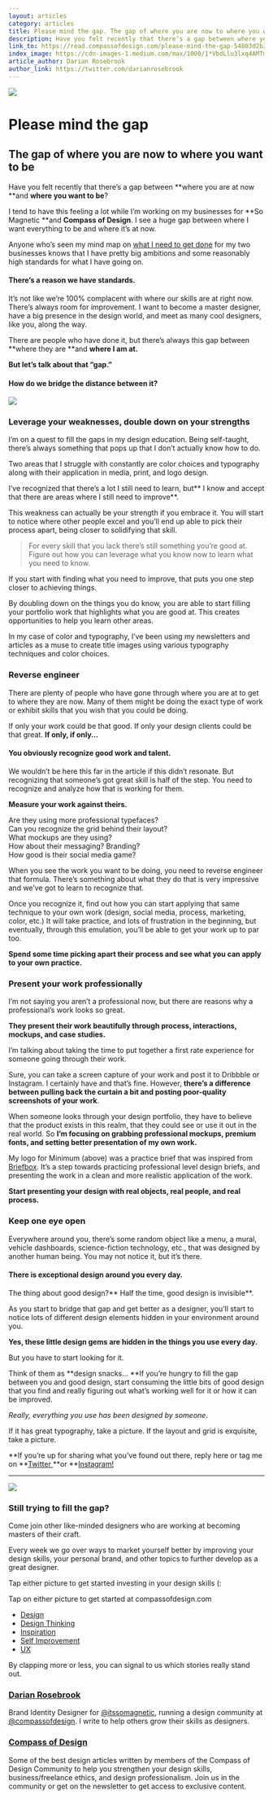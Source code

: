 ```yaml
---
layout: articles
category: articles
title: Please mind the gap. The gap of where you are now to where you want to be
description: Have you felt recently that there’s a gap between where you are at now and where you want to be? I tend to have this feeling a lot while I’m working on my businesses for So Magnetic and Compass of Design. I see a huge gap between where I want everything to be and where it’s at now.
link_to: https://read.compassofdesign.com/please-mind-the-gap-54803d2b3b9c
index_image: https://cdn-images-1.medium.com/max/1000/1*VbdLlu3lxq4AMTm6i-9p9A.jpeg
article_author: Darian Rosebrook
author_link: https://twitter.com/darianrosebrook
---
```

![](https://cdn-images-1.medium.com/max/1000/1*VbdLlu3lxq4AMTm6i-9p9A.jpeg)

# Please mind the gap

## The gap of where you are now to where you want to be

Have you felt recently that there’s a gap between **where you are at now **and
**where you want to be**?

I tend to have this feeling a lot while I’m working on my businesses for **So
Magnetic **and **Compass of Design**. I see a huge gap between where I want
everything to be and where it’s at now.

Anyone who’s seen my mind map on [what I need to get
done](https://coggle.it/diagram/WYIHnOItEQABf1oB/13b6337caa14735b0590e140187b8de516153bb583480d8042220a0298904c36)
for my two businesses knows that I have pretty big ambitions and some reasonably
high standards for what I have going on.

#### There’s a reason we have standards.

It’s not like we’re 100% complacent with where our skills are at right now.
There’s always room for improvement. I want to become a master designer, have a
big presence in the design world, and meet as many cool designers, like you,
along the way.

There are people who have done it, but there’s always this gap between **where
they are **and **where I am at.**

**But let’s talk about that “gap.”**

#### How do we bridge the distance between it?

![](https://cdn-images-1.medium.com/max/800/0*1GbEyZu8i1Gy_e91.jpg)

### Leverage your weaknesses, double down on your strengths

I’m on a quest to fill the gaps in my design education. Being self-taught,
there’s always something that pops up that I don’t actually know how to do.

Two areas that I struggle with constantly are color choices and typography along
with their application in media, print, and logo design.

I’ve recognized that there’s a lot I still need to learn, but** I know and
accept that there are areas where I still need to improve**.

This weakness can actually be your strength if you embrace it. You will start to
notice where other people excel and you’ll end up able to pick their process
apart, being closer to solidifying that skill.

> For every skill that you lack there’s still something you’re good at. Figure out
> how you can leverage what you know now to learn what you need to know.

If you start with finding what you need to improve, that puts you one step
closer to achieving things.

By doubling down on the things you do know, you are able to start filling your
portfolio work that highlights what you are good at. This creates opportunities
to help you learn other areas.

In my case of color and typography, I’ve been using my newsletters and articles
as a muse to create title images using various typography techniques and color
choices.

### Reverse engineer

There are plenty of people who have gone through where you are at to get to
where they are now. Many of them might be doing the exact type of work or
exhibit skills that you wish that you could be doing.

If only your work could be that good. If only your design clients could be that
great. **If only, if only…**

#### You obviously recognize good work and talent.

We wouldn’t be here this far in the article if this didn’t resonate. But
recognizing that someone’s got great skill is half of the step. You need to
recognize and analyze how that is working for them.

**Measure your work against theirs.**

Are they using more professional typefaces? <br> Can you recognize the grid
behind their layout? <br> What mockups are they using?<br> How about their
messaging? Branding?<br> How good is their social media game?

When you see the work you want to be doing, you need to reverse engineer that
formula. There’s something about what they do that is very impressive and we’ve
got to learn to recognize that.

Once you recognize it, find out how you can start applying that same technique
to your own work (design, social media, process, marketing, color, etc.) It will
take practice, and lots of frustration in the beginning, but eventually, through
this emulation, you’ll be able to get your work up to par too.

**Spend some time picking apart their process and see what you can apply to your
own practice.**

### Present your work professionally

I’m not saying you aren’t a professional now, but there are reasons why a
professional’s work looks so great.

**They present their work beautifully through process, interactions, mockups,
and case studies.**

I’m talking about taking the time to put together a first rate experience for
someone going through their work.

Sure, you can take a screen capture of your work and post it to Dribbble or
Instagram. I certainly have and that’s fine. However, **there’s a difference
between pulling back the curtain a bit and posting poor-quality screenshots of
your work**.

When someone looks through your design portfolio, they have to believe that the
product exists in this realm, that they could see or use it out in the real
world. So **I’m focusing on grabbing professional mockups, premium fonts, and
setting better presentation of my own work.**

My logo for Minimum (above) was a practice brief that was inspired from
[Briefbox](https://briefbox.me/). It’s a step towards practicing professional
level design briefs, and presenting the work in a clean and more realistic
application of the work.

**Start presenting your design with real objects, real people, and real
process.**

### Keep one eye open

Everywhere around you, there’s some random object like a menu, a mural, vehicle
dashboards, science-fiction technology, etc., that was designed by another human
being. You may not notice it, but it’s there.

#### There is exceptional design around you every day.

The thing about good design?** Half the time, good design is invisible**.

As you start to bridge that gap and get better as a designer, you’ll start to
notice lots of different design elements hidden in your environment around you.

**Yes, these little design gems are hidden in the things you use every day.**

But you have to start looking for it.

Think of them as **design snacks… **If you’re hungry to fill the gap between you
and good design, start consuming the little bits of good design that you find
and really figuring out what’s working well for it or how it can be improved.

*Really, everything you use has been designed by someone.*

If it has great typography, take a picture. If the layout and grid is exquisite,
take a picture.

**If you’re up for sharing what you’ve found out there, reply here or tag me on
**[Twitter ](http://twitter.com/compassofdesign)**or
**[Instagram!](http://instagram.com/compassofdesign)

*****

![](https://cdn-images-1.medium.com/max/800/1*mo7_gcoDhIhJHCOLPxMfLg.png)

### Still trying to fill the gap?

Come join other like-minded designers who are working at becoming masters of
their craft.

Every week we go over ways to market yourself better by improving your design
skills, your personal brand, and other topics to further develop as a great
designer.

Tap either picture to get started investing in your design skills (:

<span class="figcaption_hack">Tap on either picture to get started at compassofdesign.com</span>

* [Design](https://read.compassofdesign.com/tagged/design?source=post)
* [Design
Thinking](https://read.compassofdesign.com/tagged/design-thinking?source=post)
* [Inspiration](https://read.compassofdesign.com/tagged/inspiration?source=post)
* [Self
Improvement](https://read.compassofdesign.com/tagged/self-improvement?source=post)
* [UX](https://read.compassofdesign.com/tagged/ux?source=post)

By clapping more or less, you can signal to us which stories really stand out.

### [Darian Rosebrook](https://read.compassofdesign.com/@darianrosebrook)

Brand Identity Designer for  [@itssomagnetic](http://twitter.com/itssomagnetic),
running a design community at
[@compassofdesign](http://twitter.com/compassofdesign). I write to help others
grow their skills as designers.

### [Compass of Design](https://read.compassofdesign.com/?source=footer_card)

Some of the best design articles written by members of the Compass of Design
Community to help you strengthen your design skills, business/freelance ethics,
and design professionalism. Join us in the community or get on the newsletter to
get access to exclusive content.
